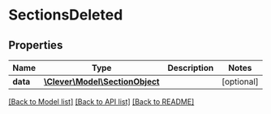 # SectionsDeleted

## Properties
Name | Type | Description | Notes
------------ | ------------- | ------------- | -------------
**data** | [**\Clever\Model\SectionObject**](SectionObject.md) |  | [optional] 

[[Back to Model list]](README.md#documentation-for-models) [[Back to API list]](README.md#documentation-for-api-endpoints) [[Back to README]](README.md)


